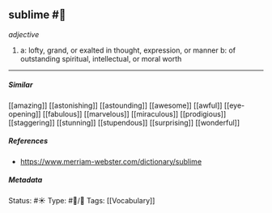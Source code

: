 ## sublime #🧠 

_adjective_

1. a: lofty, grand, or exalted in thought, expression, or manner
	b: of outstanding spiritual, intellectual, or moral worth
	
___
##### Similar
[[amazing]]
[[astonishing]]
[[astounding]]
[[awesome]]
[[awful]]
[[eye-opening]]
[[fabulous]]
[[marvelous]]
[[miraculous]]
[[prodigious]]
[[staggering]]
[[stunning]]
[[stupendous]]
[[surprising]]
[[wonderful]]

##### References
- https://www.merriam-webster.com/dictionary/sublime

##### Metadata
Status: #☀️ 
Type: #🔵/💬 
Tags: [[Vocabulary]]